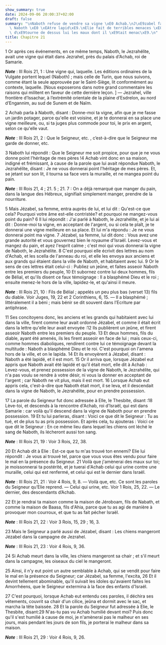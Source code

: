 ```yaml
---
show_summary: true
date: 2024-09-06 20:00:37+02:00
draft: false
summary: "\nNaboth refuse de vendre sa vigne \xE0 Achab.\nJ\xE9zabel fait condamner\
  \ Naboth \xE0 \xEAtre lapid\xE9.\nElie fait de terribles menaces \xE0 Achab, et\
  \ d\xE9tourne de dessus lui les maux dont il \xE9tait menac\xE9.\n"
title: Chapitre 21
---
```





1 Or après ces événements, en ce même temps, Naboth, le Jezrahélite, avait une vigne qui était dans Jezrahel, près du palais d'Achab, roi de Samarie.

***Note*** :  III Rois 21, 1 : Une vigne qui, laquelle. Les éditions ordinaires de la Vulgate portent lequel (Naboth) ; mais celle de Turin, que nous suivons, comme étant la seule approuvée par le Saint-Siège, lit conformément au contexte, laquelle. [Nous exposerons dans notre grand commentaire les raisons qui militent en faveur de cette dernière leçon. ] ― Jezrahel, ville frontière d’Issachar, à l’extrémité orientale de la plaine d’Esdrelon, au nord d’Engannim, au sud de Sunem et de Naïm.

2 Achab parla à Naboth, disant : Donne-moi ta vigne, afin que je me fasse un jardin potager, parce qu'elle est voisine, et je te donnerai en sa place une vigne meilleure, ou, si ta juges plus commode pour toi, le prix en argent, selon ce qu'elle vaut.

***Note*** :  III Rois 21, 2 : Que le Seigneur, etc. , c’est-à-dire que le Seigneur me garde de donner, etc.

3 Naboth lui répondit : Que le Seigneur me soit propice, pour que je ne vous donne point l'héritage de mes pères !4 Achab vint donc en sa maison, indigné et frémissant, à cause de la parole que lui avait répondue Naboth, le Jezrahélite, disant : Je ne vous donnerai point l'héritage de mes pères. Et, se jetant sur son lit, il tourna sa face vers la muraille, et ne mangea point du pain.

***Note*** :  III Rois 21, 4 ; 21. 5 ; 21. 7 : On a déjà remarqué que manger du pain, dans la langue des Hébreux, signifiait simplement manger, prendre de la nourriture.


5 Mais Jézabel, sa femme, entra auprès de lui, et lui dit : Qu'est-ce que cela? Pourquoi votre âme est-elle contristée? et pourquoi ne mangez-vous point du pain? 6 Il lui répondit : J'ai parlé à Naboth, le Jezrahélite, et je lui ai dit : Donne-moi ta vigne, en acceptant de l'argent, ou si cela te plaît, je te donnerai une vigne meilleure en sa place. Et lui m'a répondu : Je ne vous donnerai point ma vigne. 7 Jézabel, sa femme, lui dit donc : Vous avez une grande autorité et vous gouvernez bien le royaume d'Israël. Levez-vous et mangez du pain, et ayez l'esprit calme ; c'est moi qui vous donnerai la vigne de Naboth, le Jezrahélite. 8 C'est pourquoi elle écrivit des lettres au nom d'Achab, et les scella de l'anneau du roi, et elle les envoya aux anciens et aux grands qui étaient dans la ville de Naboth, et habitaient avec lui. 9 Or le sens de ces lettres était celui-ci : Publiez un jeûne, et faites asseoir Naboth entre les premiers du peuple, 10 Et subornez contre lui deux hommes, fils de Bélial, et qu'ils disent
ce faux témoignage : Il a blasphémé Dieu et le roi ; ensuite menez-le hors de la ville, lapidez-le, et qu'ainsi il meure.

***Note*** :  III Rois 21, 10 : Fils de Bélial ; appelés un peu plus bas (verset 13) fils du diable. Voir Juges, 19, 22 et 2 Corinthiens, 6, 15. ― Il a blasphémé ; littéralement il a béni ; mais bénir se dit souvent dans l’Ecriture par antiphrase.


11 Ses concitoyens donc, les anciens et les grands qui habitaient avec lui dans la ville, firent comme leur avait ordonné Jézabel, et comme il était écrit dans la lettre qu'elle leur avait envoyée :12 Ils publièrent un jeûne, et firent asseoir Naboth entre les premiers du peuple. 13 Et deux hommes, fils du diable, ayant été amenés, ils les firent asseoir en face de lui ; mais ceux-ci, comme hommes diaboliques, rendirent contre lui ce témoignage devant la multitude : Naboth a blasphémé Dieu et le roi. C'est pourquoi on l'amena hors de la ville, et on le lapida. 14 Et ils envoyèrent à Jézabel, disant : Naboth a été lapidé, et il est mort. 15 Or il arriva que, lorsque Jézabel eut appris que Naboth avait été lapidé et qu'il était mort, elle dit à Achab : Levez-vous, et prenez possession de la vigne de Naboth, le Jezrahélite, qui n'a pas voulu se rendre à votre désir, ni vous la donner en acceptant de l'argent ; car Naboth ne vit plus, mais il est mort. 16 Lorsque Achab eut appris cela, c'est-à-dire que Naboth était
mort, il se leva, et il descendait dans la vigne de Naboth, le Jezrahélite, pour en prendre possession.


17 La parole du Seigneur fut donc adressée à Elle, le Thesbite, disant :18 Lève-toi, et descends à la rencontre d'Achab, roi d'Israël, qui est dans Samarie : car voilà qu'il descend dans la vigne de Naboth pour en prendre possession. 19 Et tu lui parleras, disant : Voici ce que dit le Seigneur : Tu as tué, et de plus tu as pris possession. Et après cela, tu ajouteras : Voici ce que dit le Seigneur : En ce même lieu dans lequel les chiens ont léché le sang de Naboth, ils lécheront aussi ton sang.

***Note*** :  III Rois 21, 19 : Voir 3 Rois, 22, 38.

20 Et Achab dit à Elie : Est-ce que tu m'as trouvé ton ennemi? Elie lui répondit : Je vous ai trouvé tel, parce que vous vous êtes vendu pour faire le mal en la présence du Seigneur. 21 Voilà que j'amènerai des maux sur toi; je moissonnerai ta postérité, et je tuerai d'Achab celui qui urine contre une muraille, celui qui est renfermé, et celui qui est le dernier dans Israël.

***Note*** :  III Rois 21, 21 : Voir 4 Rois, 9, 8. ― Voilà que, etc. Ce sont les paroles du Seigneur qu’Elie reprend. ― Celui qui urine, etc. Voir 1 Rois, 25, 22. ― Le dernier, des descendants d’Achab.

22 Et je rendrai ta maison comme la maison de Jéroboam, fils de Nabath, et comme la maison de Baasa, fils d'Ahia, parce que tu as agi de manière à provoquer mon courroux, et que tu as fait pécher Israël.

***Note*** :  III Rois 21, 22 : Voir 3 Rois, 15, 29 ; 16, 3.

23 Mais le Seigneur a parlé aussi de Jézabel, disant : Les chiens mangeront Jézabel dans la campagne de Jezrahel.

***Note*** :  III Rois 21, 23 : Voir 4 Rois, 9, 36.

24 Si Achab meurt dans la ville, les chiens mangeront sa chair ; et s'il meurt dans la campagne, les oiseaux du ciel le mangeront.


25 Ainsi, il n'y eut point un autre semblable à Achab, qui se vendit pour faire le mal en la présence du Seigneur; car Jézabel, sa femme, l'excita, 26 Et il devint tellement abominable, qu'il suivait les idoles qu'avaient faites les Amorrhéens, que le Seigneur extermina à la face des enfants d'Israël.


27 C'est pourquoi, lorsque Achab eut entendu ces paroles, il déchira ses vêtements, couvrit sa chair d'un cilice, jeûna et dormit avec le sac, et marcha la tête baissée. 28 Et la parole du Seigneur fut adressée à Elie, le Thesbite, disant:29 N'as-tu pas vu Achab humilié devant moi? Puis donc qu'il s'est humilié à cause de moi, je n'amènerai pas le malheur en ses jours, mais pendant les jours de son fils, je porterai le malheur dans sa maison.

***Note*** :  III Rois 21, 29 : Voir 4 Rois, 9, 26.

